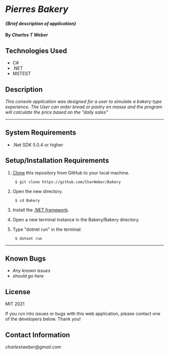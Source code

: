 # _Pierres Bakery_

#### _{Brief description of application}_

#### By _**Charles T Weber**_

## Technologies Used

* C#
* .NET
* MSTEST

## Description

_This console application was designed for a user to simulate a bakery type experience. The User can order bread or pastry en masse and the program will calculate the price based on the "daily sales"_

<hr>

## System Requirements

* .Net SDK 5.0.4 or higher

## Setup/Installation Requirements

1. [Clone](https://docs.github.com/en/github/creating-cloning-and-archiving-repositories/cloning-a-repository-from-github/cloning-a-repository) this repository from GitHub to your local machine.

        $ git clone https://github.com/CharWeber/Bakery

2. Open the new directory.

        $ cd Bakery

3. Install the [.NET framework](https://docs.microsoft.com/en-us/dotnet/core/install/windows?tabs=net50).


4. Open a new terminal instance in the Bakery/Bakery directory.

5. Type "dotnet run" in the terminal.

        $ dotnet run

<hr>

## Known Bugs

* _Any known issues_
* _should go here_

## License

MIT 2021

If you run into issues or bugs with this web application, please contact one of the developers below. Thank you!

## Contact Information

_charlestweber@gmail.com_